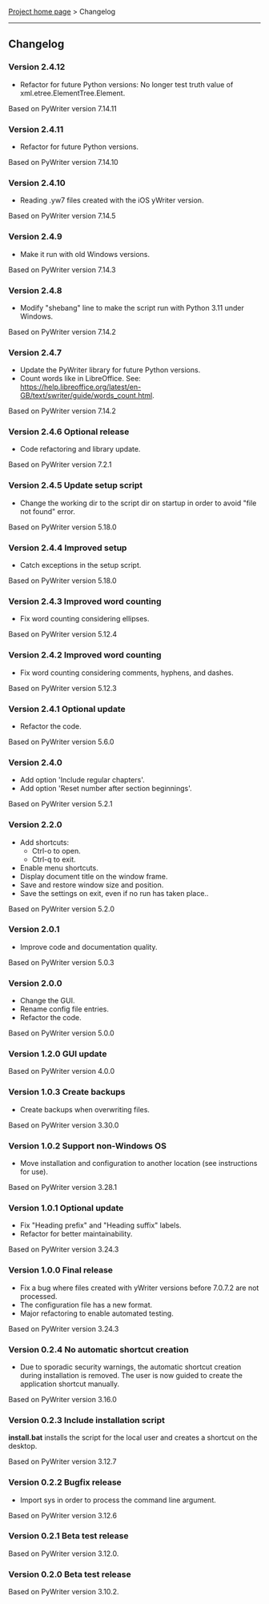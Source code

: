 [Project home page](index) > Changelog

------------------------------------------------------------------------

## Changelog


### Version 2.4.12

- Refactor for future Python versions: No longer test truth value of
xml.etree.ElementTree.Element.

Based on PyWriter version 7.14.11

### Version 2.4.11

- Refactor for future Python versions.

Based on PyWriter version 7.14.10

### Version 2.4.10

- Reading .yw7 files created with the iOS yWriter version.

Based on PyWriter version 7.14.5

### Version 2.4.9

- Make it run with old Windows versions.

Based on PyWriter version 7.14.3

### Version 2.4.8

- Modify "shebang" line to make the script run with Python 3.11 under Windows.

Based on PyWriter version 7.14.2

### Version 2.4.7

- Update the PyWriter library for future Python versions.
- Count words like in LibreOffice. See: https://help.libreoffice.org/latest/en-GB/text/swriter/guide/words_count.html.

Based on PyWriter version 7.14.2

### Version 2.4.6 Optional release

- Code refactoring and library update.

Based on PyWriter version 7.2.1

### Version 2.4.5 Update setup script

- Change the working dir to the script dir on startup in order to avoid "file not found" error.

Based on PyWriter version 5.18.0

### Version 2.4.4 Improved setup

- Catch exceptions in the setup script.

Based on PyWriter version 5.18.0

### Version 2.4.3 Improved word counting

- Fix word counting considering ellipses.

Based on PyWriter version 5.12.4

### Version 2.4.2 Improved word counting

- Fix word counting considering comments, hyphens, and dashes.

Based on PyWriter version 5.12.3

### Version 2.4.1 Optional update

- Refactor the code.

Based on PyWriter version 5.6.0

### Version 2.4.0

- Add option 'Include regular chapters'.
- Add option 'Reset number after section beginnings'.

Based on PyWriter version 5.2.1

### Version 2.2.0

- Add shortcuts:
    - Ctrl-o to open.
    - Ctrl-q to exit.
- Enable menu shortcuts.
- Display document title on the window frame.
- Save and restore window size and position.
- Save the settings on exit, even if no run has taken place..

Based on PyWriter version 5.2.0

### Version 2.0.1

- Improve code and documentation quality.

Based on PyWriter version 5.0.3

### Version 2.0.0

- Change the GUI.
- Rename config file entries.
- Refactor the code.

Based on PyWriter version 5.0.0

### Version 1.2.0 GUI update

Based on PyWriter version  4.0.0

### Version 1.0.3 Create backups

- Create backups when overwriting files.

Based on PyWriter version 3.30.0

### Version 1.0.2 Support non-Windows OS

- Move installation and configuration to another location (see instructions for use).

Based on PyWriter version 3.28.1

### Version 1.0.1 Optional update

- Fix "Heading prefix" and "Heading suffix" labels.
- Refactor for better maintainability.

Based on PyWriter version 3.24.3

### Version 1.0.0 Final release

- Fix a bug where files created with yWriter versions before 7.0.7.2 are not processed.
- The configuration file has a new format.
- Major refactoring to enable automated testing.

Based on PyWriter version 3.24.3

### Version 0.2.4 No automatic shortcut creation

- Due to sporadic security warnings, the automatic shortcut creation during installation is removed. The user is now guided to create the application shortcut manually.  

Based on PyWriter version 3.16.0

### Version 0.2.3 Include installation script

**install.bat** installs the script for the local user and creates a 
shortcut on the desktop.

Based on PyWriter version 3.12.7

### Version 0.2.2 Bugfix release

- Import sys in order to process the command line argument.

Based on PyWriter version 3.12.6

### Version 0.2.1 Beta test release 

Based on PyWriter version 3.12.0.

### Version 0.2.0 Beta test release 

Based on PyWriter version 3.10.2.

